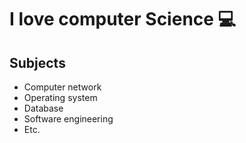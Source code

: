 # I love computer Science 💻

## Subjects

- Computer network
- Operating system
- Database
- Software engineering
- Etc.
